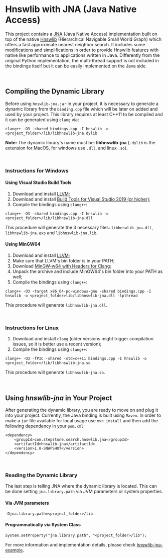 # __Hnswlib with JNA (Java Native Access)__

This project contains a [JNA](https://github.com/java-native-access/jna) (Java Native Access) implementation built on top of the native [Hnswlib](https://github.com/nmslib/hnswlib) (Hierarchical Navigable Small World Graph) which offers a fast approximate nearest neighbor search. It includes some modifications and simplifications in order to provide Hnswlib features with native like performance to applications written in Java. Differently from the original Python implementation, the multi-thread support is not included in the bindings itself but it can be easily implemented on the Java side.

&nbsp;
## __Compiling the Dynamic Library__

Before using `hnswlib-jna.jar` in your project, it is necessary to generate a dynamic library from the `binding.cpp` file which will be later on added and used by your project. This library requires at least C++11 to be compiled and it can be generated using `clang` via:

    clang++ -O3 -shared bindings.cpp -I hnswlib -o <project_folder>/lib/libhnswlib-jna.dylib

__Note:__ The dynamic library's name must be: **libhnswlib-jna** (`.dylib` is the extension for MacOS, for windows use `.dll`, and linux `.so`).

&nbsp;
### Instructions for Windows

#### Using Visual Studio Build Tools

1. Download and install [LLVM](https://releases.llvm.org/9.0.0/LLVM-9.0.0-win64.exe);
2. Download and install [Build Tools for Visual Studio 2019 (or higher)](https://visualstudio.microsoft.com/downloads/#build-tools-for-visual-studio-2019);
3. Compile the bindings using `clang++`:
```
clang++ -O3 -shared bindings.cpp -I hnswlib -o <project_folder>/lib/libhnswlib-jna.dll
```
This procedure will generate the 3 necessary files: `libhnswlib-jna.dll`, `libhnswlib-jna.exp` and `libhnswlib-jna.lib`.

#### Using MinGW64

1. Download and install [LLVM](https://releases.llvm.org/9.0.0/LLVM-9.0.0-win64.exe);
2. Make sure that LLVM's bin folder is in your PATH;
3. Download [MinGW-w64 with Headers for Clang](https://sourceforge.net/projects/mingw-w64/files/Toolchains%20targetting%20Win64/Personal%20Builds/mingw-builds/8.1.0/threads-posix/seh/);
4. Unpack the archive and include MinGW64's bin folder into your PATH as well;
5. Compile the bindings using `clang++`:
```
clang++ -O3 -target x86_64-pc-windows-gnu -shared bindings.cpp -I hnswlib -o <project_folder>lib/libhnswlib-jna.dll -lpthread
```
This procedure will generate `libhnswlib-jna.dll`. 

&nbsp;
### Instructions for Linux

1. Download and install `clang` (older versions might trigger compilation issues, so it is better use a recent version);
2. Compile the bindings using `clang++`:
```
clang++ -O3 -fPIC -shared -std=c++11 bindings.cpp -I hnswlib -o <project_folder>/lib/libhnswlib-jna.so
```
This procedure will generate `libhnswlib-jna.so`. 

&nbsp;
## __Using _hnswlib-jna_ in Your Project__

After generating the dynamic library, you are ready to move on and plug it into your project. Currently, the Java binding is built using `Maven`. In order to make a `jar` file available for local usage use `mvn install` and then add the following dependency in your `pom.xml`:
```
<dependency>
    <groupId>com.stepstone.search.hnswlib.jna</groupId>
    <artifactId>hnswlib-jna</artifactId>
    <version>1.0-SNAPSHOT</version>
</dependency>
```

&nbsp;
### Reading the Dynamic Library 

The last step is telling JNA where the dynamic library is located. This can be done setting `jna.library.path` via JVM parameters or system properties.

#### Via JVM parameters

	-Djna.library.path=<project_folder>/lib

#### Programmatically via System Class

	System.setProperty("jna.library.path", "<project_folder>/lib");

For more information and implementation details, please check [hnswlib-jna-example](./hnswlib-jna-example/).